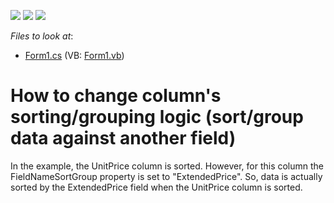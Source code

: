 <!-- default badges list -->
![](https://img.shields.io/endpoint?url=https://codecentral.devexpress.com/api/v1/VersionRange/128626043/13.1.4%2B)
[![](https://img.shields.io/badge/Open_in_DevExpress_Support_Center-FF7200?style=flat-square&logo=DevExpress&logoColor=white)](https://supportcenter.devexpress.com/ticket/details/E1511)
[![](https://img.shields.io/badge/📖_How_to_use_DevExpress_Examples-e9f6fc?style=flat-square)](https://docs.devexpress.com/GeneralInformation/403183)
<!-- default badges end -->
<!-- default file list -->
*Files to look at*:

* [Form1.cs](./CS/WindowsApplication1/Form1.cs) (VB: [Form1.vb](./VB/WindowsApplication1/Form1.vb))
<!-- default file list end -->
# How to change column's sorting/grouping logic (sort/group data against another field)


<p>In the example, the UnitPrice column is sorted. However, for this column the FieldNameSortGroup property is set to "ExtendedPrice". So, data is actually sorted by the ExtendedPrice field when the UnitPrice column is sorted.</p>

<br/>


